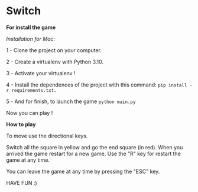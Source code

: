 Switch
======

**For install the game**

*Installation for Mac:*

1 - Clone the project on your computer.

2 - Create a virtualenv with Python 3.10.

3 - Activate your virtualenv !

4 - Install the dependences of the project with this command: `pip install -r requirements.txt.`

5 - And for finish, to launch the game `python main.py`

Now you can play !

**How to play**

To move use the directional keys.

Switch all the square in yellow and go the end square (in red). When you arrived the game restart for a new game.
Use the "R" key for restart the game at any time.

You can leave the game at any time by pressing the "ESC" key.

HAVE FUN :)
